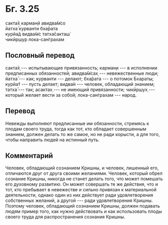 # Бг. 3.25
сакта̄х̣ карман̣й авидва̄м̇со<br/>
йатха̄ курванти бха̄рата<br/>
курйа̄д видва̄м̇с татха̄сакташ́<br/>
чикӣршур лока-сан̇грахам
## Пословный перевод

сакта̄х̣ --- испытывающие привязанность; карман̣и --- в исполнении
предписанных обязанностей; авидва̄м̇сах̣ --- невежественные люди; йатха̄ ---
как; курванти --- делают; бха̄рата --- о потомок Бхараты; курйа̄т ---
пусть делает; видва̄н --- человек, обладающий знанием; татха̄ --- так;
асактах̣ --- не имеющий привязанности; чикӣршух̣ --- который желает вести
за собой; лока-сан̇грахам --- народ.

## Перевод

Невежды выполняют предписанные им обязанности, стремясь к плодам своего
труда, тогда как тот, кто обладает совершенным знанием, должен делать то
же самое, но не ради корысти, а для того, чтобы направить людей на
истинный путь.

## Комментарий

Человек, обладающий сознанием Кришны, и человек, лишенный его,
отличаются друг от друга своими желаниями. Человек, который обрел
сознание Кришны, никогда не станет делать того, что может помешать его
духовному развитию. Он может совершать те же действия, что и тот, кто
пребывает в невежестве и сильно привязан к материальной деятельности,
однако один из них действует ради удовлетворения собственных желаний, а
другой --- ради удовлетворения Кришны. Поэтому человек, обладающий
сознанием Кришны, должен подавать людям пример того, как нужно
действовать и как использовать плоды своего труда для распространения
сознания Кришны.
